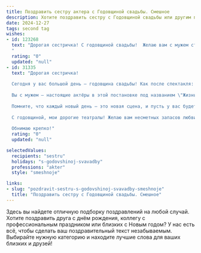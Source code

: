 ```yaml
---
title: Поздравить сестру актера с Годовщиной свадьбы. Смешное
description: Хотите поздравить сестру с Годовщиной свадьбы или другим праздником? Наш ИИ создаст незабываемое поздравление, а вы обязательно выделитесь среди других.  
date: 2024-12-27
tags: second tag
wishes:
- id: 123268
  text: "Дорогая сестричка! С годовщиной свадьбы!  Желаю вам с мужем столько же смеха и радости, сколько вы оба потратили сил на репетиции свадебного вальса! Пусть ваша семейная жизнь будет яркой, как лучшая роль на сцене, и долгой, как очередь на автограф после премьеры!  Главное - не забывайте друг друга любить, даже если один из вас забудет текст! 😉
  "
  rating: "0"
  updated: "null"
- id: 31335
  text: "Дорогая сестричка!
  
  Сегодня у вас большой день — годовщина свадьбы! Как после спектакля: эмоции переполняют, сердца бьются в унисон, а зрители (мы, твоя семья) в восторге от вашего шоу!
  
  Вы с мужем — настоящие актёры в этой постановке под названием \"Жизнь вместе\". Он играет роль бесконечно терпеливого мужа, а ты — любящей, но иногда капризной героини. Главное, что у вас всегда есть возможность завершить день на радостной ноте, даже если в сценарии появились импровизации!
  
  Помните, что каждый новый день — это новая сцена, и пусть у вас будет побольше комедийных моментов, ярких эмоций и, конечно же, оваций от любимых!
  
  С годовщиной, мои дорогие театралы! Желаю вам несметных запасов любви и удачи на вашем жизненном подмостке! Не забывайте: хоть у вас есть лишь один «дебют», но каждый день может быть премьерой.
  
  Обнимаю крепко!"
  rating: "0"
  updated: "null"

selectedValues:
  recipients: "sestru"
  holidays: "s-godovshinoj-svavadby"
  professions: "akter"
  style: "smeshnoje"

links:
- slug: "pozdravit-sestru-s-godovshinoj-svavadby-smeshnoje"
  title: "Поздравить сестру с Годовщиной свадьбы. Смешное"
---
```


Здесь вы найдете отличную подборку поздравлений на любой случай.
Хотите поздравить друга с днём рождения, коллегу с профессиональным праздником или близких с Новым годом? У нас есть всё, чтобы сделать ваш поздравительный текст незабываемым. Выбирайте нужную категорию и находите лучшие слова для ваших близких и друзей!
